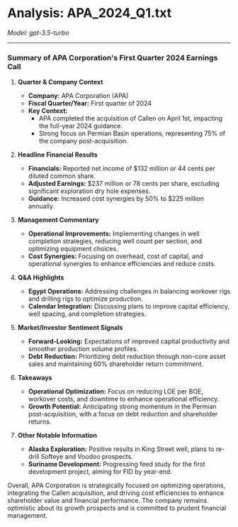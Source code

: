 # Analysis: APA_2024_Q1.txt

*Model: gpt-3.5-turbo*

---

### Summary of APA Corporation's First Quarter 2024 Earnings Call

1. **Quarter & Company Context**
   - **Company:** APA Corporation (APA)
   - **Fiscal Quarter/Year:** First quarter of 2024
   - **Key Context:** 
     - APA completed the acquisition of Callen on April 1st, impacting the full-year 2024 guidance.
     - Strong focus on Permian Basin operations, representing 75% of the company post-acquisition.

2. **Headline Financial Results**
   - **Financials:** Reported net income of $132 million or 44 cents per diluted common share.
   - **Adjusted Earnings:** $237 million or 78 cents per share, excluding significant exploration dry hole expenses.
   - **Guidance:** Increased cost synergies by 50% to $225 million annually.

3. **Management Commentary**
   - **Operational Improvements:** Implementing changes in well completion strategies, reducing well count per section, and optimizing equipment choices.
   - **Cost Synergies:** Focusing on overhead, cost of capital, and operational synergies to enhance efficiencies and reduce costs.

4. **Q&A Highlights**
   - **Egypt Operations:** Addressing challenges in balancing workover rigs and drilling rigs to optimize production.
   - **Calendar Integration:** Discussing plans to improve capital efficiency, well spacing, and completion strategies.

5. **Market/Investor Sentiment Signals**
   - **Forward-Looking:** Expectations of improved capital productivity and smoother production volume profiles.
   - **Debt Reduction:** Prioritizing debt reduction through non-core asset sales and maintaining 60% shareholder return commitment.

6. **Takeaways**
   - **Operational Optimization:** Focus on reducing LOE per BOE, workover costs, and downtime to enhance operational efficiency.
   - **Growth Potential:** Anticipating strong momentum in the Permian post-acquisition, with a focus on debt reduction and shareholder returns.

7. **Other Notable Information**
   - **Alaska Exploration:** Positive results in King Street well, plans to re-drill Softeye and Voodoo prospects.
   - **Suriname Development:** Progressing feed study for the first development project, aiming for FID by year-end.

Overall, APA Corporation is strategically focused on optimizing operations, integrating the Callen acquisition, and driving cost efficiencies to enhance shareholder value and financial performance. The company remains optimistic about its growth prospects and is committed to prudent financial management.
